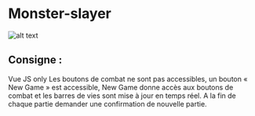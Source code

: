 # Monster-slayer

![alt text](https://i.pinimg.com/originals/f5/e5/d9/f5e5d98cb48bc51dcd99714df18148eb.png)

## Consigne :

Vue JS only
Les boutons de combat ne sont pas accessibles, un bouton « New Game » est accessible, New Game donne accès aux boutons de combat et les barres de vies sont mise à jour en temps réel. A la fin de chaque partie demander une confirmation de nouvelle partie.